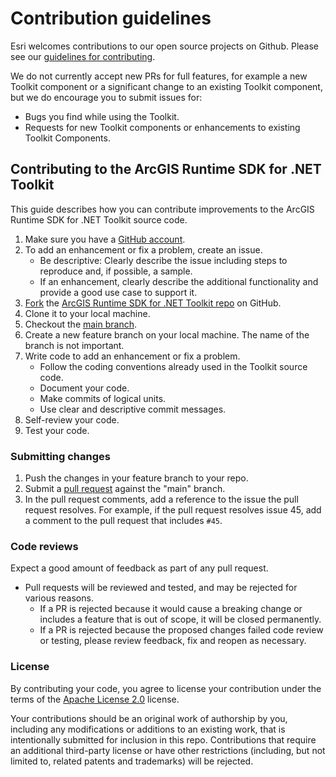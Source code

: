 # Contribution guidelines

Esri welcomes contributions to our open source projects on Github. Please see our [guidelines for contributing](https://github.com/esri/contributing).

We do not currently accept new PRs for full features, for example a new Toolkit component or a significant change to an existing Toolkit component, but we do encourage you to submit issues for:

* Bugs you find while using the Toolkit.
* Requests for new Toolkit components or enhancements to existing Toolkit Components.

## Contributing to the ArcGIS Runtime SDK for .NET Toolkit

This guide describes how you can contribute improvements to the ArcGIS Runtime SDK for .NET Toolkit source code.

1. Make sure you have a [GitHub account](https://github.com/signup/free).
2. To add an enhancement or fix a problem, create an issue.
    * Be descriptive: Clearly describe the issue including steps to reproduce and, if possible, a sample.
    * If an enhancement, clearly describe the additional functionality and provide a good use case to support it.
3. [Fork](https://help.github.com/articles/fork-a-repo) the [ArcGIS Runtime SDK for .NET Toolkit repo](https://github.com/Esri/arcgis-toolkit-dotnet/) on GitHub.
4. Clone it to your local machine.
5. Checkout the [main branch](https://github.com/Esri/arcgis-toolkit-dotnet/tree/main).
6. Create a new feature branch on your local machine. The name of the branch is not important.
7. Write code to add an enhancement or fix a problem.  
    * Follow the coding conventions already used in the Toolkit source code.
    * Document your code.
    * Make commits of logical units.  
    * Use clear and descriptive commit messages.
8. Self-review your code.
9. Test your code.

### Submitting changes

1. Push the changes in your feature branch to your repo.
2. Submit a [pull request](https://help.github.com/articles/using-pull-requests) against the "main" branch.
3. In the pull request comments, add a reference to the issue the pull request resolves. For example, if the pull request resolves issue 45, add a comment to the pull request that includes `#45`.

### Code reviews

Expect a good amount of feedback as part of any pull request.

* Pull requests will be reviewed and tested, and may be rejected for various reasons.
  * If a PR is rejected because it would cause a breaking change or includes a feature that is out of scope, it will be closed permanently.
  * If a PR is rejected because the proposed changes failed code review or testing, please review feedback, fix and reopen as necessary.  

### License

By contributing your code, you agree to license your contribution under the terms of the [Apache License 2.0](license.txt) license.

Your contributions should be an original work of authorship by you, including any modifications or additions to an existing work, that is intentionally submitted for inclusion in this repo. Contributions that require an additional third-party license or have other restrictions (including, but not limited to, related patents and trademarks) will be rejected.
